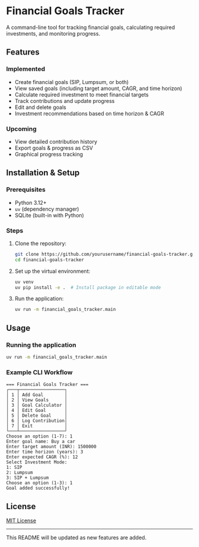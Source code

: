 # Financial Goals Tracker

A command-line tool for tracking financial goals, calculating required investments, and monitoring progress.

## Features
### Implemented
- Create financial goals (SIP, Lumpsum, or both)
- View saved goals (including target amount, CAGR, and time horizon)
- Calculate required investment to meet financial targets
- Track contributions and update progress
- Edit and delete goals
- Investment recommendations based on time horizon & CAGR

### Upcoming
- View detailed contribution history
- Export goals & progress as CSV
- Graphical progress tracking

## Installation & Setup
### Prerequisites
- Python 3.12+
- `uv` (dependency manager)
- SQLite (built-in with Python)

### Steps
1. Clone the repository:
   ```sh
   git clone https://github.com/yourusername/financial-goals-tracker.git
   cd financial-goals-tracker
   ```
2. Set up the virtual environment:
   ```sh
   uv venv
   uv pip install -e .  # Install package in editable mode
   ```
3. Run the application:
   ```sh
   uv run -m financial_goals_tracker.main
   ```

## Usage
### Running the application
```sh
uv run -m financial_goals_tracker.main
```
### Example CLI Workflow
```
=== Financial Goals Tracker ===
┌───┬─────────────────┐
│ 1 │ Add Goal        │
│ 2 │ View Goals      │
│ 3 │ Goal Calculator │
│ 4 │ Edit Goal       │
│ 5 │ Delete Goal     │
│ 6 │ Log Contribution│
│ 7 │ Exit            │
└───┴─────────────────┘
Choose an option (1-7): 1
Enter goal name: Buy a car
Enter target amount (INR): 1500000
Enter time horizon (years): 3
Enter expected CAGR (%): 12
Select Investment Mode:
1: SIP
2: Lumpsum
3: SIP + Lumpsum
Choose an option (1-3): 1
Goal added successfully!
```

## License
[MIT License](LICENSE)

---

This README will be updated as new features are added.

